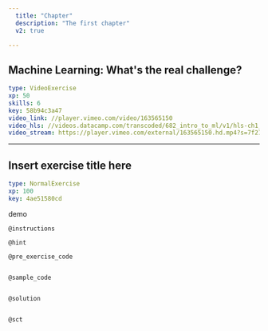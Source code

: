 ```yaml
---
  title: "Chapter"
  description: "The first chapter"
  v2: true

---
```

## Machine Learning: What's the real challenge?

```yaml
type: VideoExercise 
xp: 50 
skills: 6
key: 58b94c3a47 
video_link: //player.vimeo.com/video/163565150 
video_hls: //videos.datacamp.com/transcoded/682_intro_to_ml/v1/hls-ch1_1.master.m3u8 
video_stream: https://player.vimeo.com/external/163565150.hd.mp4?s=7f21c9bf7b28967cfa8afb132999fa83788d26cc&profile_id=119
```


---
## Insert exercise title here

```yaml
type: NormalExercise 
xp: 100 
key: 4ae51580cd   
```

demo

`@instructions`


`@hint`


`@pre_exercise_code`

```{python}

```

`@sample_code`

```{python}

```

`@solution`

```{python}

```

`@sct`

```{python}

```





